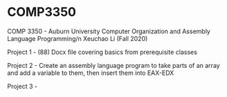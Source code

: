 # COMP3350
COMP 3350 - Auburn University Computer Organization and Assembly Language Programming/n
Xeuchao Li (Fall 2020)


Project 1 - (88)
Docx file covering basics from prerequisite classes

Project 2 - 
Create an assembly language program to take parts of an array and add a variable to them, then insert them into EAX-EDX

Project 3 - 
